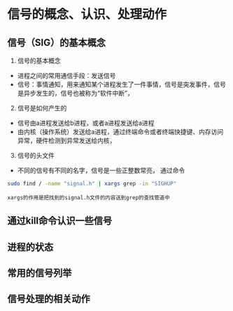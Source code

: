 # 信号的概念、认识、处理动作

## 信号（SIG）的基本概念
1. 信号的基本概念  
* 进程之间的常用通信手段：发送信号
* 信号：事情通知，用来通知某个进程发生了一件事情，信号是突发事件，信号是异步发生的，信号也被称为“软件中断”，
2. 信号是如何产生的  
* 信号由a进程发送给b进程，或者a进程发送给a进程
* 由内核（操作系统）发送给a进程，通过终端命令或者终端快捷键、内存访问异常，硬件检测到异常发送给内核，
3. 信号的头文件
* 不同的信号有不同的名字，信号是一些正整数常亮，
通过命令
```bash
sudo find / -name "signal.h" | xargs grep -in "SIGHUP"
```
```
xargs的作用是把找到的signal.h文件的内容送到grep的查找管道中
```
 


## 通过kill命令认识一些信号

## 进程的状态

##  常用的信号列举

## 信号处理的相关动作

